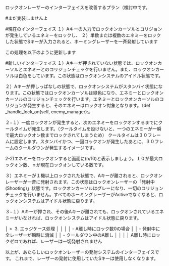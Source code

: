 
ロックオンレーザーのインターフェイスを改善するプラン（検討中です。

#まだ実装しませんよ

#現在のインターフェイス
１）Aキーの入力でロックオンカーソルとコリジョンが発生しているエネミーをロックし、
２）単数または複数のエネミーをロックした状態でSキーが入力されると、ホーミングレーザーを一斉発射しています

この処理を以下のように更新します

#新しいインターフェイス
１）Aキーが押されていない状態では、ロックオンカーソルとエネミーとのコリジョンチェックを行いません。また、ロックオンカーソルは白色をしています。この状態はロックオンシステムのアイドル状態です。

２）Aキーが押しっぱなしの状態で、ロックオンシステムがスタンバイ状態になります。この状態ではロックオンカーソルは緑色になり、エネミーとロックオンカーソルのコリジョンチェックを行います。エネミーとロックオンカーソルのコリジョンが発生すると、そのエネミーはロックオン対象となります。（def _handle_lock_on(self, enemy_manager):。

２−１）一度ロックオンが発生すると、次のエネミーをロックオンするまでにクールタイムが発生します。（クールタイムを設けないと、一つのエネミーが一瞬で最大ロックオン数までロックされてしまうため）
クールタイムは３０フレームに設定します。スタンバイかつ、一回ロックオンが発生したあとに、３０フレームのクールダウンが発生するイメージです。

2-2)エネミーをロックオンすると画面に(n/10)と表示しましょう。１０が最大ロックオン数、ｎが現在ロックオンしている数です。

３）エネミーが１機以上ロックされた状態で、Aキーが離されると、ロックオンレーザーが一斉に発射されます。この状態はロックオンレーザーの「発射中(Shooting)」状態です。ロックオンカーソルはグレーになり、一切のコリジョンチェックを行いません。すべてのホーミングレーザーがActiveでなくなると、ロックオンシステムはアイドル状態に戻ります。



３−１）Aキーが押され、その後Aキーが離されても、ロックオンされているエネミーがいなければ、ロックオンシステムはアイドル状態に戻ります。

│ >  3. エッジケース処理                                                       │
│                                                                              │
│     - A離し時にロック数0の場合                                               │
│     - 発射中に全レーザーが瞬時に消滅                                         │
│     - クールダウン中のA離し                                                  │
│                                                                              │
│   A離し時にロックゼロであれば、レーザーは一切発射されません   



以上が、あたらしいロックオンレーザーの発射システムのインターフェイスです。
これまで、レーザーの発射に使用していたSキーは使用しなくなります。

